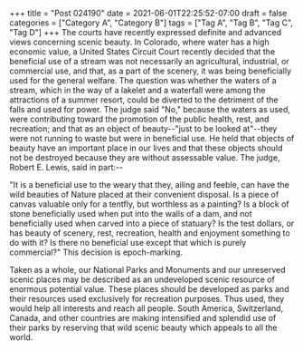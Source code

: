 +++
title = "Post 024190"
date = 2021-06-01T22:25:52-07:00
draft = false
categories = ["Category A", "Category B"]
tags = ["Tag A", "Tag B", "Tag C", "Tag D"]
+++
The courts have recently expressed definite and advanced views concerning scenic beauty. In Colorado, where water has a high economic value, a United States Circuit Court recently decided that the beneficial use of a stream was not necessarily an agricultural, industrial, or commercial use, and that, as a part of the scenery, it was being beneficially used for the general welfare. The question was whether the waters of a stream, which in the way of a lakelet and a waterfall were among the attractions of a summer resort, could be diverted to the detriment of the falls and used for power. The judge said "No," because the waters as used, were contributing toward the promotion of the public health, rest, and recreation; and that as an object of beauty--"just to be looked at"--they were not running to waste but were in beneficial use. He held that objects of beauty have an important place in our lives and that these objects should not be destroyed because they are without assessable value. The judge, Robert E. Lewis, said in part:--

"It is a beneficial use to the weary that they, ailing and feeble, can have the wild beauties of Nature placed at their convenient disposal. Is a piece of canvas valuable only for a tentfly, but worthless as a painting? Is a block of stone beneficially used when put into the walls of a dam, and not beneficially used when carved into a piece of statuary? Is the test dollars, or has beauty of scenery, rest, recreation, health and enjoyment something to do with it? Is there no beneficial use except that which is purely commercial?" This decision is epoch-marking.

Taken as a whole, our National Parks and Monuments and our unreserved scenic places may be described as an undeveloped scenic resource of enormous potential value. These places should be developed as parks and their resources used exclusively for recreation purposes. Thus used, they would help all interests and reach all people. South America, Switzerland, Canada, and other countries are making intensified and splendid use of their parks by reserving that wild scenic beauty which appeals to all the world.
